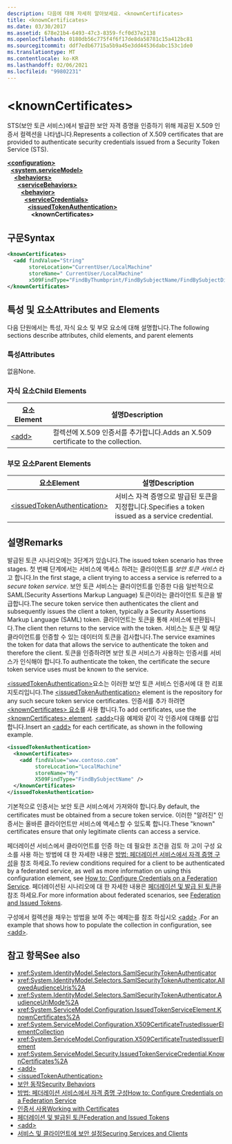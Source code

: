 ```yaml
---
description: 다음에 대해 자세히 알아보세요. <knownCertificates>
title: <knownCertificates>
ms.date: 03/30/2017
ms.assetid: 678e21b4-6493-47c3-8359-fcf0d37e2138
ms.openlocfilehash: 0180db56c775f4f6f17de8da58781c15a412bc81
ms.sourcegitcommit: ddf7edb67715a5b9a45e3dd44536dabc153c1de0
ms.translationtype: MT
ms.contentlocale: ko-KR
ms.lasthandoff: 02/06/2021
ms.locfileid: "99802231"
---
```

# \<knownCertificates>

<span data-ttu-id="05ebd-102">STS(보안 토큰 서비스)에서 발급한 보안 자격 증명을 인증하기 위해 제공된 X.509 인증서 컬렉션을 나타냅니다.</span><span class="sxs-lookup"><span data-stu-id="05ebd-102">Represents a collection of X.509 certificates that are provided to authenticate security credentials issued from a Security Token Service (STS).</span></span>  
  
[**\<configuration>**](../configuration-element.md)\
&nbsp;&nbsp;[**\<system.serviceModel>**](system-servicemodel.md)\
&nbsp;&nbsp;&nbsp;&nbsp;[**\<behaviors>**](behaviors.md)\
&nbsp;&nbsp;&nbsp;&nbsp;&nbsp;&nbsp;[**\<serviceBehaviors>**](servicebehaviors.md)\
&nbsp;&nbsp;&nbsp;&nbsp;&nbsp;&nbsp;&nbsp;&nbsp;[**\<behavior>**](behavior-of-servicebehaviors.md)\
&nbsp;&nbsp;&nbsp;&nbsp;&nbsp;&nbsp;&nbsp;&nbsp;&nbsp;&nbsp;[**\<serviceCredentials>**](servicecredentials.md)\
&nbsp;&nbsp;&nbsp;&nbsp;&nbsp;&nbsp;&nbsp;&nbsp;&nbsp;&nbsp;&nbsp;&nbsp;[**\<issuedTokenAuthentication>**](issuedtokenauthentication-of-servicecredentials.md)\
&nbsp;&nbsp;&nbsp;&nbsp;&nbsp;&nbsp;&nbsp;&nbsp;&nbsp;&nbsp;&nbsp;&nbsp;&nbsp;&nbsp;**\<knownCertificates>**  
  
## <a name="syntax"></a><span data-ttu-id="05ebd-103">구문</span><span class="sxs-lookup"><span data-stu-id="05ebd-103">Syntax</span></span>  
  
```xml  
<knownCertificates>
  <add findValue="String"
       storeLocation="CurrentUser/LocalMachine"
       storeName=" CurrentUser/LocalMachine"
       x509FindType="FindByThumbprint/FindBySubjectName/FindBySubjectDistinguishedName/FindByIssuerName/FindByIssuerDistinguishedName/FindBySerialNumber/FindByTimeValid/FindByTimeNotYetValid/FindBySerialNumber/FindByTimeExpired/FindByTemplateName/FindByApplicationPolicy/FindByCertificatePolicy/FindByExtension/FindByKeyUsage/FindBySubjectKeyIdentifier" />
</knownCertificates>
```  
  
## <a name="attributes-and-elements"></a><span data-ttu-id="05ebd-104">특성 및 요소</span><span class="sxs-lookup"><span data-stu-id="05ebd-104">Attributes and Elements</span></span>  

 <span data-ttu-id="05ebd-105">다음 단원에서는 특성, 자식 요소 및 부모 요소에 대해 설명합니다.</span><span class="sxs-lookup"><span data-stu-id="05ebd-105">The following sections describe attributes, child elements, and parent elements</span></span>  
  
### <a name="attributes"></a><span data-ttu-id="05ebd-106">특성</span><span class="sxs-lookup"><span data-stu-id="05ebd-106">Attributes</span></span>  

 <span data-ttu-id="05ebd-107">없음</span><span class="sxs-lookup"><span data-stu-id="05ebd-107">None.</span></span>  
  
### <a name="child-elements"></a><span data-ttu-id="05ebd-108">자식 요소</span><span class="sxs-lookup"><span data-stu-id="05ebd-108">Child Elements</span></span>  
  
|<span data-ttu-id="05ebd-109">요소</span><span class="sxs-lookup"><span data-stu-id="05ebd-109">Element</span></span>|<span data-ttu-id="05ebd-110">설명</span><span class="sxs-lookup"><span data-stu-id="05ebd-110">Description</span></span>|  
|-------------|-----------------|  
|[\<add>](add-of-knowncertificates.md)|<span data-ttu-id="05ebd-111">컬렉션에 X.509 인증서를 추가합니다.</span><span class="sxs-lookup"><span data-stu-id="05ebd-111">Adds an X.509 certificate to the collection.</span></span>|  
  
### <a name="parent-elements"></a><span data-ttu-id="05ebd-112">부모 요소</span><span class="sxs-lookup"><span data-stu-id="05ebd-112">Parent Elements</span></span>  
  
|<span data-ttu-id="05ebd-113">요소</span><span class="sxs-lookup"><span data-stu-id="05ebd-113">Element</span></span>|<span data-ttu-id="05ebd-114">설명</span><span class="sxs-lookup"><span data-stu-id="05ebd-114">Description</span></span>|  
|-------------|-----------------|  
|[\<issuedTokenAuthentication>](issuedtokenauthentication-of-servicecredentials.md)|<span data-ttu-id="05ebd-115">서비스 자격 증명으로 발급된 토큰을 지정합니다.</span><span class="sxs-lookup"><span data-stu-id="05ebd-115">Specifies a token issued as a service credential.</span></span>|  
  
## <a name="remarks"></a><span data-ttu-id="05ebd-116">설명</span><span class="sxs-lookup"><span data-stu-id="05ebd-116">Remarks</span></span>  

 <span data-ttu-id="05ebd-117">발급된 토큰 시나리오에는 3단계가 있습니다.</span><span class="sxs-lookup"><span data-stu-id="05ebd-117">The issued token scenario has three stages.</span></span> <span data-ttu-id="05ebd-118">첫 번째 단계에서는 서비스에 액세스 하려는 클라이언트를 *보안 토큰 서비스* 라고 합니다.</span><span class="sxs-lookup"><span data-stu-id="05ebd-118">In the first stage, a client trying to access a service is referred to a *secure token service*.</span></span> <span data-ttu-id="05ebd-119">보안 토큰 서비스는 클라이언트를 인증한 다음 일반적으로 SAML(Security Assertions Markup Language) 토큰이라는 클라이언트 토큰을 발급합니다.</span><span class="sxs-lookup"><span data-stu-id="05ebd-119">The secure token service then authenticates the client and subsequently issues the client a token, typically a Security Assertions Markup Language (SAML) token.</span></span> <span data-ttu-id="05ebd-120">클라이언트는 토큰을 통해 서비스에 반환됩니다.</span><span class="sxs-lookup"><span data-stu-id="05ebd-120">The client then returns to the service with the token.</span></span> <span data-ttu-id="05ebd-121">서비스는 토큰 및 해당 클라이언트를 인증할 수 있는 데이터의 토큰을 검사합니다.</span><span class="sxs-lookup"><span data-stu-id="05ebd-121">The service examines the token for data that allows the service to authenticate the token and therefore the client.</span></span> <span data-ttu-id="05ebd-122">토큰을 인증하려면 보안 토큰 서비스가 사용하는 인증서를 서비스가 인식해야 합니다.</span><span class="sxs-lookup"><span data-stu-id="05ebd-122">To authenticate the token, the certificate the secure token service uses must be known to the service.</span></span>  
  
 <span data-ttu-id="05ebd-123">[\<issuedTokenAuthentication>](issuedtokenauthentication-of-servicecredentials.md)요소는 이러한 보안 토큰 서비스 인증서에 대 한 리포지토리입니다.</span><span class="sxs-lookup"><span data-stu-id="05ebd-123">The [\<issuedTokenAuthentication>](issuedtokenauthentication-of-servicecredentials.md) element is the repository for any such secure token service certificates.</span></span> <span data-ttu-id="05ebd-124">인증서를 추가 하려면 [ \<knownCertificates> 요소](knowncertificates.md)를 사용 합니다.</span><span class="sxs-lookup"><span data-stu-id="05ebd-124">To add certificates, use the [\<knownCertificates> element](knowncertificates.md).</span></span> <span data-ttu-id="05ebd-125">[\<add>](add-of-knowncertificates.md)다음 예제와 같이 각 인증서에 대해를 삽입 합니다.</span><span class="sxs-lookup"><span data-stu-id="05ebd-125">Insert an [\<add>](add-of-knowncertificates.md) for each certificate, as shown in the following example.</span></span>  
  
```xml  
<issuedTokenAuthentication>
  <knownCertificates>
    <add findValue="www.contoso.com"
         storeLocation="LocalMachine"
         storeName="My"
         X509FindType="FindBySubjectName" />
  </knownCertificates>
</issuedTokenAuthentication>
```  
  
 <span data-ttu-id="05ebd-126">기본적으로 인증서는 보안 토큰 서비스에서 가져와야 합니다.</span><span class="sxs-lookup"><span data-stu-id="05ebd-126">By default, the certificates must be obtained from a secure token service.</span></span> <span data-ttu-id="05ebd-127">이러한 "알려진" 인증서는 올바른 클라이언트만 서비스에 액세스할 수 있도록 합니다.</span><span class="sxs-lookup"><span data-stu-id="05ebd-127">These "known" certificates ensure that only legitimate clients can access a service.</span></span>  
  
 <span data-ttu-id="05ebd-128">페더레이션 서비스에서 클라이언트를 인증 하는 데 필요한 조건을 검토 하 고이 구성 요소를 사용 하는 방법에 대 한 자세한 내용은 [방법: 페더레이션 서비스에서 자격 증명 구성](../../../wcf/feature-details/how-to-configure-credentials-on-a-federation-service.md)을 참조 하세요.</span><span class="sxs-lookup"><span data-stu-id="05ebd-128">To review conditions required for a client to be authenticated by a federated service, as well as more information on using this configuration element, see [How to: Configure Credentials on a Federation Service](../../../wcf/feature-details/how-to-configure-credentials-on-a-federation-service.md).</span></span> <span data-ttu-id="05ebd-129">페더레이션된 시나리오에 대 한 자세한 내용은 [페더레이션 및 발급 된 토큰](../../../wcf/feature-details/federation-and-issued-tokens.md)을 참조 하세요.</span><span class="sxs-lookup"><span data-stu-id="05ebd-129">For more information about federated scenarios, see [Federation and Issued Tokens](../../../wcf/feature-details/federation-and-issued-tokens.md).</span></span>  
  
 <span data-ttu-id="05ebd-130">구성에서 컬렉션을 채우는 방법을 보여 주는 예제는를 참조 하십시오 [\<add>](add-of-knowncertificates.md) .</span><span class="sxs-lookup"><span data-stu-id="05ebd-130">For an example that shows how to populate the collection in configuration, see [\<add>](add-of-knowncertificates.md).</span></span>  
  
## <a name="see-also"></a><span data-ttu-id="05ebd-131">참고 항목</span><span class="sxs-lookup"><span data-stu-id="05ebd-131">See also</span></span>

- <xref:System.IdentityModel.Selectors.SamlSecurityTokenAuthenticator>
- <xref:System.IdentityModel.Selectors.SamlSecurityTokenAuthenticator.AllowedAudienceUris%2A>
- <xref:System.IdentityModel.Selectors.SamlSecurityTokenAuthenticator.AudienceUriMode%2A>
- <xref:System.ServiceModel.Configuration.IssuedTokenServiceElement.KnownCertificates%2A>
- <xref:System.ServiceModel.Configuration.X509CertificateTrustedIssuerElementCollection>
- <xref:System.ServiceModel.Configuration.X509CertificateTrustedIssuerElement>
- <xref:System.ServiceModel.Security.IssuedTokenServiceCredential.KnownCertificates%2A>
- [\<add>](add-of-knowncertificates.md)
- [\<issuedTokenAuthentication>](issuedtokenauthentication-of-servicecredentials.md)
- [<span data-ttu-id="05ebd-132">보안 동작</span><span class="sxs-lookup"><span data-stu-id="05ebd-132">Security Behaviors</span></span>](../../../wcf/feature-details/security-behaviors-in-wcf.md)
- [<span data-ttu-id="05ebd-133">방법: 페더레이션 서비스에서 자격 증명 구성</span><span class="sxs-lookup"><span data-stu-id="05ebd-133">How to: Configure Credentials on a Federation Service</span></span>](../../../wcf/feature-details/how-to-configure-credentials-on-a-federation-service.md)
- [<span data-ttu-id="05ebd-134">인증서 사용</span><span class="sxs-lookup"><span data-stu-id="05ebd-134">Working with Certificates</span></span>](../../../wcf/feature-details/working-with-certificates.md)
- [<span data-ttu-id="05ebd-135">페더레이션 및 발급된 토큰</span><span class="sxs-lookup"><span data-stu-id="05ebd-135">Federation and Issued Tokens</span></span>](../../../wcf/feature-details/federation-and-issued-tokens.md)
- [\<add>](add-of-knowncertificates.md)
- [<span data-ttu-id="05ebd-136">서비스 및 클라이언트에 보안 설정</span><span class="sxs-lookup"><span data-stu-id="05ebd-136">Securing Services and Clients</span></span>](../../../wcf/feature-details/securing-services-and-clients.md)
